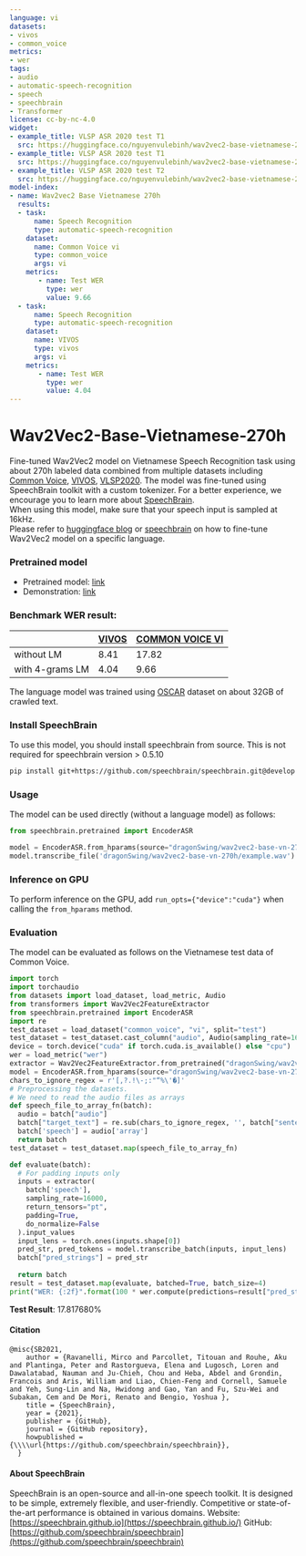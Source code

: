 ```yaml
---
language: vi
datasets:
- vivos
- common_voice
metrics:
- wer
tags:
- audio
- automatic-speech-recognition
- speech
- speechbrain
- Transformer
license: cc-by-nc-4.0
widget:
- example_title: VLSP ASR 2020 test T1
  src: https://huggingface.co/nguyenvulebinh/wav2vec2-base-vietnamese-250h/raw/main/audio-test/t1_0001-00010.wav
- example_title: VLSP ASR 2020 test T1
  src: https://huggingface.co/nguyenvulebinh/wav2vec2-base-vietnamese-250h/raw/main/audio-test/t1_utt000000042.wav
- example_title: VLSP ASR 2020 test T2
  src: https://huggingface.co/nguyenvulebinh/wav2vec2-base-vietnamese-250h/raw/main/audio-test/t2_0000006682.wav
model-index:
- name: Wav2vec2 Base Vietnamese 270h
  results:
  - task: 
      name: Speech Recognition
      type: automatic-speech-recognition
    dataset:
      name: Common Voice vi
      type: common_voice
      args: vi
    metrics:
       - name: Test WER
         type: wer
         value: 9.66
  - task: 
      name: Speech Recognition
      type: automatic-speech-recognition
    dataset:
      name: VIVOS
      type: vivos
      args: vi
    metrics:
       - name: Test WER
         type: wer
         value: 4.04
---
```

# Wav2Vec2-Base-Vietnamese-270h
Fine-tuned Wav2Vec2 model on Vietnamese Speech Recognition task using about 270h labeled data combined from multiple datasets including [Common Voice](https://huggingface.co/datasets/common_voice), [VIVOS](https://huggingface.co/datasets/vivos), [VLSP2020](https://vlsp.org.vn/vlsp2020/eval/asr). The model was fine-tuned using SpeechBrain toolkit with a custom tokenizer. For a better experience, we encourage you to learn more about [SpeechBrain](https://speechbrain.github.io/).  
When using this model, make sure that your speech input is sampled at 16kHz.  
Please refer to [huggingface blog](https://huggingface.co/blog/fine-tune-wav2vec2-english) or [speechbrain](https://github.com/speechbrain/speechbrain/tree/develop/recipes/CommonVoice/ASR/CTC) on how to fine-tune Wav2Vec2 model on a specific language.

### Pretrained model
- Pretrained model: [link](https://huggingface.co/dragonSwing/wav2vec2-base-vn-270h)
- Demonstration: [link](https://huggingface.co/spaces/dragonSwing/wav2vec2-vi-asr)

### Benchmark WER result:
| | [VIVOS](https://huggingface.co/datasets/vivos) | [COMMON VOICE VI](https://huggingface.co/datasets/common_voice) |
|---|---|---|
|without LM| 8.41 | 17.82 |
|with 4-grams LM| 4.04 | 9.66 |

The language model was trained using [OSCAR](https://huggingface.co/datasets/oscar-corpus/OSCAR-2109) dataset on about 32GB of crawled text.

### Install SpeechBrain
To use this model, you should install speechbrain from source. This is not required for speechbrain version > 0.5.10

```bash
pip install git+https://github.com/speechbrain/speechbrain.git@develop
```

### Usage
The model can be used directly (without a language model) as follows:
```python
from speechbrain.pretrained import EncoderASR

model = EncoderASR.from_hparams(source="dragonSwing/wav2vec2-base-vn-270h", savedir="pretrained_models/asr-wav2vec2-vi")
model.transcribe_file('dragonSwing/wav2vec2-base-vn-270h/example.wav')
```

### Inference on GPU
To perform inference on the GPU, add  `run_opts={"device":"cuda"}`  when calling the `from_hparams` method.

### Evaluation
The model can be evaluated as follows on the Vietnamese test data of Common Voice.
```python
import torch
import torchaudio
from datasets import load_dataset, load_metric, Audio
from transformers import Wav2Vec2FeatureExtractor
from speechbrain.pretrained import EncoderASR
import re
test_dataset = load_dataset("common_voice", "vi", split="test")
test_dataset = test_dataset.cast_column("audio", Audio(sampling_rate=16_000))
device = torch.device("cuda" if torch.cuda.is_available() else "cpu")
wer = load_metric("wer")
extractor = Wav2Vec2FeatureExtractor.from_pretrained("dragonSwing/wav2vec2-base-vn-270h")
model = EncoderASR.from_hparams(source="dragonSwing/wav2vec2-base-vn-270h", savedir="pretrained_models/asr-wav2vec2-vi", run_opts={'device': device})
chars_to_ignore_regex = r'[,?.!\-;:"“%\'�]'
# Preprocessing the datasets.
# We need to read the audio files as arrays
def speech_file_to_array_fn(batch):
  audio = batch["audio"]
  batch["target_text"] = re.sub(chars_to_ignore_regex, '', batch["sentence"]).lower()
  batch['speech'] = audio['array']
  return batch
test_dataset = test_dataset.map(speech_file_to_array_fn)

def evaluate(batch):
  # For padding inputs only
  inputs = extractor(
    batch['speech'], 
    sampling_rate=16000, 
    return_tensors="pt", 
    padding=True, 
    do_normalize=False
  ).input_values
  input_lens = torch.ones(inputs.shape[0])
  pred_str, pred_tokens = model.transcribe_batch(inputs, input_lens)
  batch["pred_strings"] = pred_str
  
  return batch
result = test_dataset.map(evaluate, batched=True, batch_size=4)
print("WER: {:2f}".format(100 * wer.compute(predictions=result["pred_strings"], references=result["target_text"])))
```
**Test Result**: 17.817680%

#### Citation
```
@misc{SB2021,
    author = {Ravanelli, Mirco and Parcollet, Titouan and Rouhe, Aku and Plantinga, Peter and Rastorgueva, Elena and Lugosch, Loren and Dawalatabad, Nauman and Ju-Chieh, Chou and Heba, Abdel and Grondin, Francois and Aris, William and Liao, Chien-Feng and Cornell, Samuele and Yeh, Sung-Lin and Na, Hwidong and Gao, Yan and Fu, Szu-Wei and Subakan, Cem and De Mori, Renato and Bengio, Yoshua },
    title = {SpeechBrain},
    year = {2021},
    publisher = {GitHub},
    journal = {GitHub repository},
    howpublished = {\\\\url{https://github.com/speechbrain/speechbrain}},
  }
```

#### About SpeechBrain
SpeechBrain is an open-source and all-in-one speech toolkit. It is designed to be simple, extremely flexible, and user-friendly. Competitive or state-of-the-art performance is obtained in various domains.
Website: [https://speechbrain.github.io](https://speechbrain.github.io/)
GitHub: [https://github.com/speechbrain/speechbrain](https://github.com/speechbrain/speechbrain)